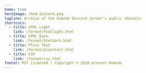 ```yaml
---
home: true
heroImage: /kmd-discord.png
tagline: Archive of the Komodo Discord server's public channels
shortcuts:
  - title: HTML Light
    link: /format/htmllight.html
  - title: HTML Dark
    link: /format/htmldark.html
  - title: Plain Text
    link: /format/plaintext.html
  - title: CSV
    link: /format/csv.html
footer: MIT Licensed | Copyright © 2018-present Komodo
---
```

